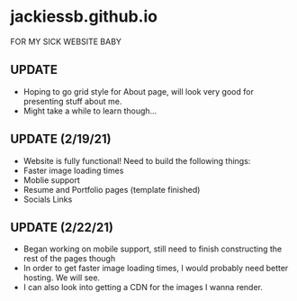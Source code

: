 # jackiessb.github.io
FOR MY SICK WEBSITE BABY

## UPDATE
* Hoping to go grid style for About page, will look very good for presenting stuff about me.
* Might take a while to learn though...

## UPDATE (2/19/21)
* Website is fully functional! Need to build the following things:
* Faster image loading times
* Moblie support
* Resume and Portfolio pages (template finished)
* Socials Links

## UPDATE (2/22/21)
* Began working on mobile support, still need to finish constructing the rest of the pages though
* In order to get faster image loading times, I would probably need better hosting. We will see.
* I can also look into getting a CDN for the images I wanna render.